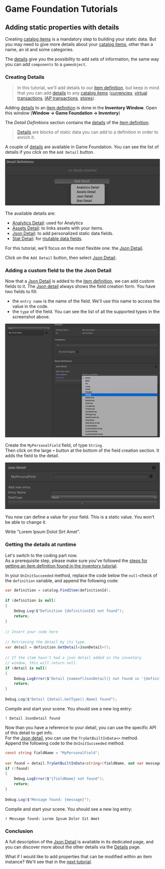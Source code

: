 # Game Foundation Tutorials

## Adding static properties with details

Creating [catalog items] is a mandatory step to building your static data.
But you may need to give more details about your [catalog items], other than a name, an id and some categories.

The [details] give you the possibility to add sets of information, the same way you can add `components` to a `gameobject`.

### Creating Details

> In this tutorial, we'll add details to our [item definition], but keep in mind that you can add [details] to any [catalog items] ([currencies], [virtual transactions], [IAP transactions], [stores]).

Adding [details] to an [item definition] is done in the __Inventory Window__.
Open this window (__Window → Game Foundation → Inventory__)

The _Detail Definitions_ section contains the [details] of the [item definition].

> [Details] are blocks of static data you can add to a definition in order to enrich it.

A couple of [details] are available in Game Foundation.
You can see the list of details if you click on the `Add Detail` button.

![The list of available details](../images/tutorial-inventoryitemdefinition-add-detail.png)

The available details are:

- [Analytics Detail]: used for Analytics
- [Assets Detail]: to links assets with your items.
- [Json Detail]: to add personalized static data fields.
- [Stat Detail]: for [mutable data fields].


For this tutorial, we'll focus on the most flexible one: the [Json Detail].

Click on the `Add Detail` button, then select [Json Detail].

### Adding a custom field to the the Json Detail

Now that a [Json Detail] is added to the [item definition], we can add custom fields to it.
The [Json detail] always shows the field creation form.
You have two fields to fill:

- the `entry name` is the name of the field.
  We'll use this name to access the value in the code.
- the `type` of the field.
  You can see the list of all the supported types in the screenshot above.

![Json Detail interface](../images/tutorial-detail-json-edit.png)

Create the `MyPersonalField` field, of type `String`.  
Then click on the large `+` button at the bottom of the field creation section.
It adds the field to the detail.

![The field value is now editable](../images/tutorial-detail-json-field.png)

You now can define a value for your field.
This is a static value.
You won't be able to change it.

Write "Lorem Ipsum Dolot Sirt Amet".

### Getting the details at runtime

Let's switch to the coding part now.  
As a prerequisite step, please make sure you've followed the [steps for getting an item definition found in the inventory tutorial].

In your `OnInitSucceeded` method, replace the code below the `null`-check of the `definition` variable, and append the following code:

```cs
var definition = catalog.FindItem(definitionId);

if (definition is null)
{
    Debug.Log($"Definition {definitionId} not found");
    return;
}

// Insert your code here

// Retrieving the detail by its type.
var detail = definition.GetDetail<JsonDetail>();

// If the item hasn't had a json detail added in the inventory
// window, this will return null.
if (detail is null)
{
    Debug.LogError($"Detail {nameof(JsonDetail)} not found in '{definition.displayName}'");
    return;
}

Debug.Log($"Detail {detail.GetType().Name} found");
```

Compile and start your scene.
You should see a new log entry:

```
! Detail JsonDetail found
```

Now than you have a reference to your detail, you can use the specific API of this detail to get info.  
For the [Json detail], you can use the `TryGetBuiltInData<>` method.  
Append the following code to the `OnInitSucceeded` method.

```cs
const string fieldName = "MyPersonalField";

var found = detail.TryGetBuiltInData<string>(fieldName, out var message);
if (!found)
{
    Debug.LogError($"{fieldName} not found");
    return;
}

Debug.Log($"Message found: {message}");
```

Compile and start your scene.
You should see a new log entry:

```
! Message found: Lorem Ipsum Dolor Sit Amet
```

### Conclusion

A full description of the [Json Detail] is available in its dedicated page, and you can discover more about the other details via the [Details] page.

What if I would like to add properties that can be modified within an item instance?
We'll see that in the [next tutorial].










[catalog items]: ../Catalog.md#Catalog&#32;Items

[details]: ../Details.md

[inventory item definition]: ../CatalogItems/InventoryItemDefinition.md
[item definition]:           ../CatalogItems/InventoryItemDefinition.md

[currencies]: ../CatalogItems/Currency.md

[virtual transactions]: ../CatalogItems/VirtualTransaction.md

[iap transactions]: ../CatalogItems/IAPTransaction.md

[stores]: ../CatalogItems/Store.md

[analytics detail]: ../Details/AnalyticsDetail.md

[assets detail]: ../Details/AssetsDetail.md

[json detail]: ../Details/JsonDetail.md

[stat detail]: ../Details/StatDetail.md

[mutable data fields]: 07-AddMutablePropertiesWithStats.md
[next tutorial]:       07-AddMutablePropertiesWithStats.md

[steps for getting an item definition found in the inventory tutorial]: 02-PlayingWithRuntimeItem.md#Getting&#32;the&#32;inventory&#32;item&#32;definition&#32;at&#32;runtime
